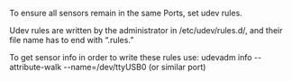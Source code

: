 To ensure all sensors remain in the same Ports, set udev rules. 

Udev rules are written by the administrator in /etc/udev/rules.d/, and their file name has to end with “.rules.” 

To get sensor info in order to write these rules use: 
udevadm info --attribute-walk --name=/dev/ttyUSB0  (or similar port)
